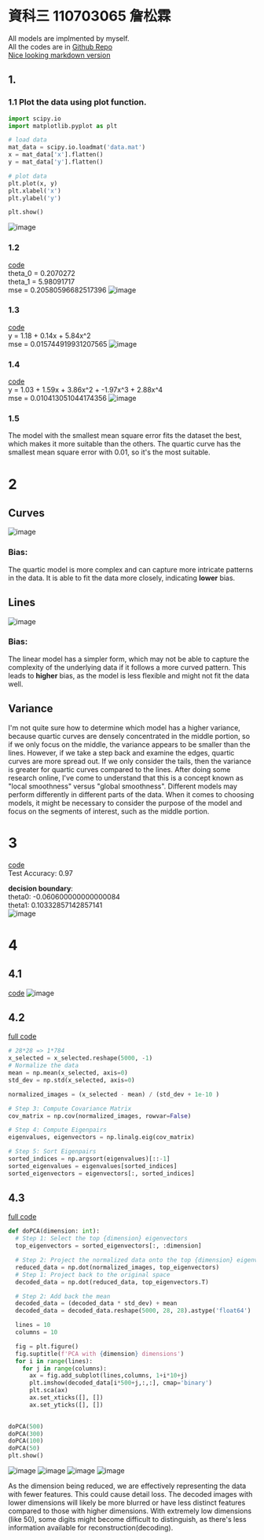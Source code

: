 # 資科三 110703065 詹松霖
All models are implmented by myself.  
All the codes are in [Github Repo](https://github.com/SpeedReach/deep_learning_hw1/tree/main)  
[Nice looking markdown version](https://github.com/SpeedReach/deep_learning_hw1/blob/main/HW1.md)

## 1. 
### 1.1 Plot the data using plot function.
```python
import scipy.io
import matplotlib.pyplot as plt

# load data
mat_data = scipy.io.loadmat('data.mat')
x = mat_data['x'].flatten()
y = mat_data['y'].flatten()

# plot data
plt.plot(x, y)
plt.xlabel('x')
plt.ylabel('y')

plt.show()
```
![image](https://github.com/SpeedReach/deep_learning_hw1/blob/main/images/plot_data.jpg?raw=true)

### 1.2   
[code](https://github.com/SpeedReach/deep_learning_hw1/blob/main/least_square_line.py)  
theta_0 = 0.2070272  
theta_1 = 5.98091717  
mse = 0.20580596682517396
![image](https://github.com/SpeedReach/deep_learning_hw1/blob/main/images/lsql.jpg?raw=true)

### 1.3  
[code](https://github.com/SpeedReach/deep_learning_hw1/blob/main/least_square_poly1.py)  
y = 1.18 + 0.14x + 5.84x^2  
mse = 0.015744919931207565
![image](https://github.com/SpeedReach/deep_learning_hw1/blob/main/images/lsqpl1.jpg?raw=true)

### 1.4
[code](https://github.com/SpeedReach/deep_learning_hw1/blob/main/least_square_poly2.py)  
y = 1.03 + 1.59x + 3.86x^2 + -1.97x^3 + 2.88x^4  
mse = 0.010413051044174356
![image](https://github.com/SpeedReach/deep_learning_hw1/blob/main/images/lsqpl2.png?raw=true)

### 1.5
The model with the smallest mean square error fits the dataset the best, which makes it more suitable than the others.
The quartic curve has the smallest mean square error with 0.01, so it's the most suitable.

# 2
## Curves
![image](https://github.com/SpeedReach/deep_learning_hw1/blob/main/images/var_bias_curves.png?raw=true)
### Bias:
The quartic model is more complex and can capture more intricate patterns in the data. It is able to fit the data more closely, indicating **lower** bias.


## Lines
![image](https://github.com/SpeedReach/deep_learning_hw1/blob/main/images/var_bias_lines.png?raw=true)
### Bias:
The linear model has a simpler form, which may not be able to capture the complexity of the underlying data if it follows a more curved pattern. This leads to **higher** bias, as the model is less flexible and might not fit the data well.

## Variance
I'm not quite sure how to determine which model has a higher variance, because quartic curves are densely concentrated in the middle portion, so if we only focus on the middle, the variance appears to be smaller than the lines. However, if we take a step back and examine the edges, quartic curves are more spread out. If we only consider the tails, then the variance is greater for quartic curves compared to the lines.
After doing some research online, I've come to understand that this is a concept known as "local smoothness" versus "global smoothness". Different models may perform differently in different parts of the data. When it comes to choosing models, it might be necessary to consider the purpose of the model and focus on the segments of interest, such as the middle portion.

# 3
[code](https://github.com/SpeedReach/deep_learning_hw1/blob/main/logistic_reg2.py)  
Test Accuracy: 0.97  

**decision boundary**:  
theta0: -0.060600000000000084  
theta1: 0.10332857142857141  
![image](https://github.com/SpeedReach/deep_learning_hw1/blob/main/images/logistic_regression.png?raw=true)

# 4
## 4.1
[code](https://github.com/SpeedReach/deep_learning_hw1/blob/main/mnist_show.py)
![image](https://github.com/SpeedReach/deep_learning_hw1/blob/main/images/random50.png?raw=true)

## 4.2
[full code](https://github.com/SpeedReach/deep_learning_hw1/blob/main/mnist.py)
```python
# 28*28 => 1*784
x_selected = x_selected.reshape(5000, -1)
# Normalize the data
mean = np.mean(x_selected, axis=0)
std_dev = np.std(x_selected, axis=0)

normalized_images = (x_selected - mean) / (std_dev + 1e-10 )

# Step 3: Compute Covariance Matrix
cov_matrix = np.cov(normalized_images, rowvar=False)

# Step 4: Compute Eigenpairs
eigenvalues, eigenvectors = np.linalg.eig(cov_matrix)

# Step 5: Sort Eigenpairs
sorted_indices = np.argsort(eigenvalues)[::-1]
sorted_eigenvalues = eigenvalues[sorted_indices]
sorted_eigenvectors = eigenvectors[:, sorted_indices]
```

## 4.3
[full code](https://github.com/SpeedReach/deep_learning_hw1/blob/main/mnist.py)
```python
def doPCA(dimension: int):
  # Step 1: Select the top {dimension} eigenvectors
  top_eigenvectors = sorted_eigenvectors[:, :dimension]

  # Step 2: Project the normalized data onto the top {dimension} eigenvectors
  reduced_data = np.dot(normalized_images, top_eigenvectors)
  # Step 1: Project back to the original space
  decoded_data = np.dot(reduced_data, top_eigenvectors.T)

  # Step 2: Add back the mean
  decoded_data = (decoded_data * std_dev) + mean
  decoded_data = decoded_data.reshape(5000, 28, 28).astype('float64')

  lines = 10
  columns = 10

  fig = plt.figure()
  fig.suptitle(f'PCA with {dimension} dimensions')
  for i in range(lines):
    for j in range(columns):
      ax = fig.add_subplot(lines,columns, 1+i*10+j)
      plt.imshow(decoded_data[i*500+j,:,:], cmap='binary')
      plt.sca(ax)
      ax.set_xticks([], [])
      ax.set_yticks([], [])

  
doPCA(500)
doPCA(300)
doPCA(100)
doPCA(50)
plt.show()
```
![image](https://github.com/SpeedReach/deep_learning_hw1/blob/main/images/PAC_500.jpg?raw=true)
![image](https://github.com/SpeedReach/deep_learning_hw1/blob/main/images/PAC_300.jpg?raw=true)
![image](https://github.com/SpeedReach/deep_learning_hw1/blob/main/images/PAC_100.jpg?raw=true)
![image](https://github.com/SpeedReach/deep_learning_hw1/blob/main/images/PAC_50.jpg?raw=true)

As the dimension being reduced, we are effectively representing the data with fewer features. This could cause detail loss. The decoded images with lower dimensions will likely be more blurred or have less distinct features compared to those with higher dimensions. With extremely low dimensions (like 50), some digits might become difficult to distinguish, as there's less information available for reconstruction(decoding).